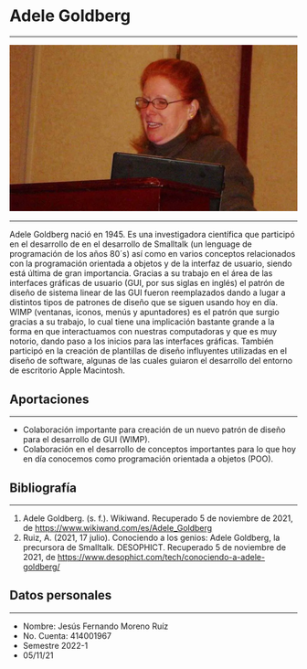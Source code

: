 # Adele Goldberg
---

![adele_img][logo]

[logo]: https://github.com/chuchini/GenomicaFC_2022-1/blob/master/adele-goldberg-2.png?raw=true "adele_img"

---

Adele Goldberg nació en 1945. Es una investigadora científica que participó en el desarrollo de en el desarrollo de Smalltalk (un lenguage de programación de los años 80´s) así como en varios conceptos relacionados con la programación orientada a objetos y de la interfaz de usuario, siendo está última de gran importancia. Gracias a su trabajo en el área de las interfaces gráficas de usuario (GUI, por sus siglas en inglés) el patrón de diseño de sistema linear de las GUI fueron reemplazados dando a lugar a distintos tipos de patrones de diseño que se siguen usando hoy en día. WIMP (ventanas, iconos, menús y apuntadores) es el patrón que surgio gracias a su trabajo, lo cual tiene una implicación bastante grande a la forma en que interactuamos con nuestras computadoras y que es muy notorio, dando paso a los inicios para las interfaces gráficas. También participó en la creación de plantillas de diseño influyentes utilizadas en el diseño de software, algunas de las cuales guiaron el desarrollo del entorno de escritorio Apple Macintosh.

## Aportaciones
--- 

* Colaboración importante para creación de un nuevo patrón de diseño para el desarrollo de GUI (WIMP).
* Colaboración en el desarrollo de conceptos importantes para lo que hoy en día conocemos como programación orientada a objetos (POO).
  
## Bibliografía
---

1. Adele Goldberg. (s. f.). Wikiwand. Recuperado 5 de noviembre de 2021, de https://www.wikiwand.com/es/Adele_Goldberg
2. Ruiz, A. (2021, 17 julio). Conociendo a los genios: Adele Goldberg, la precursora de Smalltalk. DESOPHICT. Recuperado 5 de noviembre de 2021, de https://www.desophict.com/tech/conociendo-a-adele-goldberg/

## Datos personales
---
* Nombre: Jesús Fernando Moreno Ruíz
* No. Cuenta: 414001967
* Semestre 2022-1
* 05/11/21